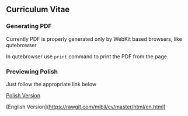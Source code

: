 ## Curriculum Vitae

### Generating PDF

Currently PDF is properly generated only by WebKit based browsers, like qutebrowser.

In qutebrowser use `print` command to print the PDF from the page.

### Previewing Polish

Just follow the appropriate link below

[Polish Version](https://rawgit.com/mibli/cv/master/html/pl.html)

[English Version](https://rawgit.com/mibli/cv/master/html/en.html]
